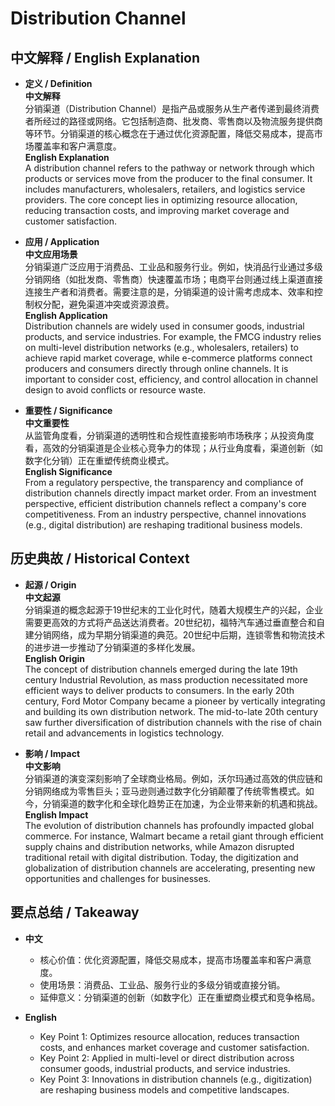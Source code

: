 # Distribution Channel

## 中文解释 / English Explanation

* **定义 / Definition**  
  **中文解释**  
  分销渠道（Distribution Channel）是指产品或服务从生产者传递到最终消费者所经过的路径或网络。它包括制造商、批发商、零售商以及物流服务提供商等环节。分销渠道的核心概念在于通过优化资源配置，降低交易成本，提高市场覆盖率和客户满意度。  
  **English Explanation**  
  A distribution channel refers to the pathway or network through which products or services move from the producer to the final consumer. It includes manufacturers, wholesalers, retailers, and logistics service providers. The core concept lies in optimizing resource allocation, reducing transaction costs, and improving market coverage and customer satisfaction.

* **应用 / Application**  
  **中文应用场景**  
  分销渠道广泛应用于消费品、工业品和服务行业。例如，快消品行业通过多级分销网络（如批发商、零售商）快速覆盖市场；电商平台则通过线上渠道直接连接生产者和消费者。需要注意的是，分销渠道的设计需考虑成本、效率和控制权分配，避免渠道冲突或资源浪费。  
  **English Application**  
  Distribution channels are widely used in consumer goods, industrial products, and service industries. For example, the FMCG industry relies on multi-level distribution networks (e.g., wholesalers, retailers) to achieve rapid market coverage, while e-commerce platforms connect producers and consumers directly through online channels. It is important to consider cost, efficiency, and control allocation in channel design to avoid conflicts or resource waste.

* **重要性 / Significance**  
  **中文重要性**  
  从监管角度看，分销渠道的透明性和合规性直接影响市场秩序；从投资角度看，高效的分销渠道是企业核心竞争力的体现；从行业角度看，渠道创新（如数字化分销）正在重塑传统商业模式。  
  **English Significance**  
  From a regulatory perspective, the transparency and compliance of distribution channels directly impact market order. From an investment perspective, efficient distribution channels reflect a company's core competitiveness. From an industry perspective, channel innovations (e.g., digital distribution) are reshaping traditional business models.

## 历史典故 / Historical Context

* **起源 / Origin**  
  **中文起源**  
  分销渠道的概念起源于19世纪末的工业化时代，随着大规模生产的兴起，企业需要更高效的方式将产品送达消费者。20世纪初，福特汽车通过垂直整合和自建分销网络，成为早期分销渠道的典范。20世纪中后期，连锁零售和物流技术的进步进一步推动了分销渠道的多样化发展。  
  **English Origin**  
  The concept of distribution channels emerged during the late 19th century Industrial Revolution, as mass production necessitated more efficient ways to deliver products to consumers. In the early 20th century, Ford Motor Company became a pioneer by vertically integrating and building its own distribution network. The mid-to-late 20th century saw further diversification of distribution channels with the rise of chain retail and advancements in logistics technology.

* **影响 / Impact**  
  **中文影响**  
  分销渠道的演变深刻影响了全球商业格局。例如，沃尔玛通过高效的供应链和分销网络成为零售巨头；亚马逊则通过数字化分销颠覆了传统零售模式。如今，分销渠道的数字化和全球化趋势正在加速，为企业带来新的机遇和挑战。  
  **English Impact**  
  The evolution of distribution channels has profoundly impacted global commerce. For instance, Walmart became a retail giant through efficient supply chains and distribution networks, while Amazon disrupted traditional retail with digital distribution. Today, the digitization and globalization of distribution channels are accelerating, presenting new opportunities and challenges for businesses.

## 要点总结 / Takeaway

* **中文**  
  - 核心价值：优化资源配置，降低交易成本，提高市场覆盖率和客户满意度。  
  - 使用场景：消费品、工业品、服务行业的多级分销或直接分销。  
  - 延伸意义：分销渠道的创新（如数字化）正在重塑商业模式和竞争格局。  

* **English**  
  - Key Point 1: Optimizes resource allocation, reduces transaction costs, and enhances market coverage and customer satisfaction.  
  - Key Point 2: Applied in multi-level or direct distribution across consumer goods, industrial products, and service industries.  
  - Key Point 3: Innovations in distribution channels (e.g., digitization) are reshaping business models and competitive landscapes.